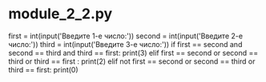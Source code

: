 # module_2_2.py
first = int(input('Введите 1-е число:'))
second = int(input('Введите 2-е число:'))
third = int(input('Введите 3-е число:'))
if first == second and second == third and third == first:
        print(3)
elif first == second or second == third or third == first :
         print(2)
elif not first == second or second == third or third == first:
          print(0)
